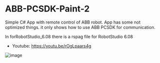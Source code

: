 # ABB-PCSDK-Paint-2

Simple C# App with remote control of ABB robot. App has some not optimized things. it only shows how to use ABB PCSDK for communication.

In forRobotStudio_6.08 there is a rspag file for RobotStudio 6.08

- Youtube: https://youtu.be/rOgLpaars4g

![image](https://github.com/tltrus/ABB-PCSDK-Paint-2/assets/77125487/e523bf26-047f-4da6-adf8-3f079a0ae9df)
